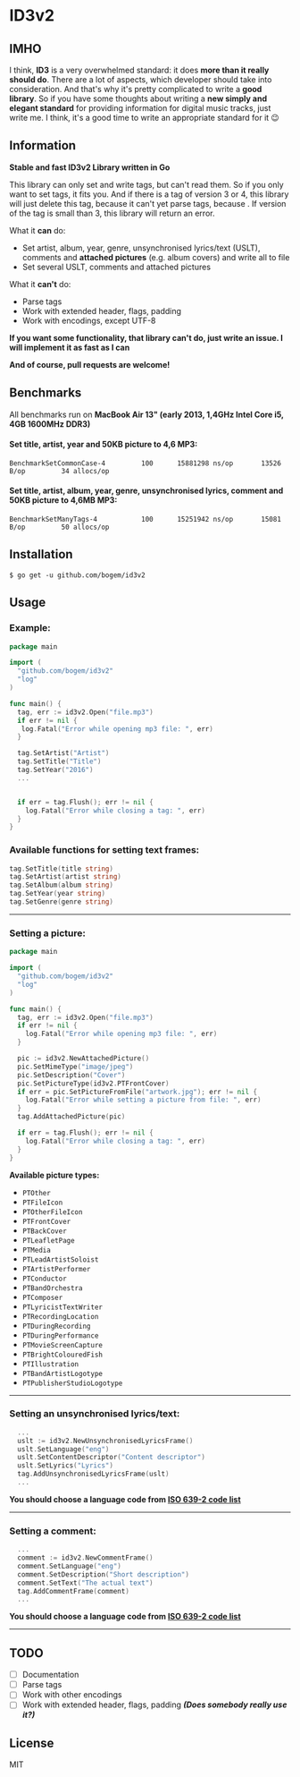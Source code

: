 # ID3v2

## IMHO
I think, **ID3** is a very overwhelmed standard: it does **more than it really should do**. There are a lot of aspects, which developer should take into consideration. And that's why it's pretty complicated to write a **good library**. So if you have some thoughts about writing a **new simply and elegant standard** for providing information for digital music tracks, just write me. I think, it's a good time to write an appropriate standard for it 😉

## Information
**Stable and fast ID3v2 Library written in Go**

This library can only set and write tags, but can't read them. So if you only want to set tags, it fits you. And if there is a tag of version 3 or 4, this library will just delete this tag, because it can't yet parse tags, because . If version of the tag is small than 3, this library will return an error.

What it **can** do:
* Set artist, album, year, genre, unsynchronised lyrics/text (USLT), comments and **attached pictures** (e.g. album covers) and write all to file
* Set several USLT, comments and attached pictures

What it **can't** do:
* Parse tags
* Work with extended header, flags, padding
* Work with encodings, except UTF-8

**If you want some functionality, that library can't do, just write an issue. I will implement it as fast as I can**

**And of course, pull requests are welcome!**

## Benchmarks

All benchmarks run on **MacBook Air 13" (early 2013, 1,4GHz Intel Core i5, 4GB 1600MHz DDR3)**

#### Set title, artist, year and 50KB picture to 4,6 MP3:
```
BenchmarkSetCommonCase-4	     100	  15881298 ns/op	   13526 B/op	      34 allocs/op
```

#### Set title, artist, album, year, genre, unsynchronised lyrics, comment and 50KB picture to 4,6MB MP3:
```
BenchmarkSetManyTags-4  	     100	  15251942 ns/op	   15081 B/op	      50 allocs/op
```

## Installation
  	$ go get -u github.com/bogem/id3v2

## Usage
### Example:
```go
package main

import (
  "github.com/bogem/id3v2"
  "log"
)

func main() {
  tag, err := id3v2.Open("file.mp3")
  if err != nil {
   log.Fatal("Error while opening mp3 file: ", err)
  }

  tag.SetArtist("Artist")
  tag.SetTitle("Title")
  tag.SetYear("2016")
  ...


  if err = tag.Flush(); err != nil {
    log.Fatal("Error while closing a tag: ", err)
  }
}

```

### Available functions for setting text frames:
```go
tag.SetTitle(title string)
tag.SetArtist(artist string)
tag.SetAlbum(album string)
tag.SetYear(year string)
tag.SetGenre(genre string)
```

___

### Setting a picture:
```go
package main

import (
  "github.com/bogem/id3v2"
  "log"
)

func main() {
  tag, err := id3v2.Open("file.mp3")
  if err != nil {
    log.Fatal("Error while opening mp3 file: ", err)
  }

  pic := id3v2.NewAttachedPicture()
  pic.SetMimeType("image/jpeg")
  pic.SetDescription("Cover")
  pic.SetPictureType(id3v2.PTFrontCover)
  if err = pic.SetPictureFromFile("artwork.jpg"); err != nil {
    log.Fatal("Error while setting a picture from file: ", err)
  }
  tag.AddAttachedPicture(pic)

  if err = tag.Flush(); err != nil {
    log.Fatal("Error while closing a tag: ", err)
  }
}
```

**Available picture types:**
* `PTOther`
* `PTFileIcon`
* `PTOtherFileIcon`
* `PTFrontCover`
* `PTBackCover`
* `PTLeafletPage`
* `PTMedia`
* `PTLeadArtistSoloist`
* `PTArtistPerformer`
* `PTConductor`
* `PTBandOrchestra`
* `PTComposer`
* `PTLyricistTextWriter`
* `PTRecordingLocation`
* `PTDuringRecording`
* `PTDuringPerformance`
* `PTMovieScreenCapture`
* `PTBrightColouredFish`
* `PTIllustration`
* `PTBandArtistLogotype`
* `PTPublisherStudioLogotype`

___

### Setting an unsynchronised lyrics/text:
```go
  ...
  uslt := id3v2.NewUnsynchronisedLyricsFrame()
  uslt.SetLanguage("eng")
  uslt.SetContentDescriptor("Content descriptor")
  uslt.SetLyrics("Lyrics")
  tag.AddUnsynchronisedLyricsFrame(uslt)
  ...
```

**You should choose a language code from [ISO 639-2 code list](https://www.loc.gov/standards/iso639-2/php/code_list.php)**

___

### Setting a comment:
```go
  ...
  comment := id3v2.NewCommentFrame()
  comment.SetLanguage("eng")
  comment.SetDescription("Short description")
  comment.SetText("The actual text")
  tag.AddCommentFrame(comment)
  ...
```

**You should choose a language code from [ISO 639-2 code list](https://www.loc.gov/standards/iso639-2/php/code_list.php)**

___

## TODO

- [ ] Documentation
- [ ] Parse tags
- [ ] Work with other encodings
- [ ] Work with extended header, flags, padding ***(Does somebody really use it?)***

## License
MIT
